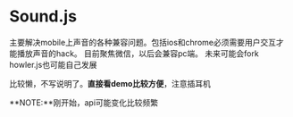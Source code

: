 # Sound.js

主要解决mobile上声音的各种兼容问题。包括ios和chrome必须需要用户交互才能播放声音的hack。 目前聚焦微信，以后会兼容pc端。 未来可能会fork howler.js也可能自己发展


比较懒，不写说明了。**直接看demo比较方便**，注意插耳机


**NOTE:**刚开始，api可能变化比较频繁